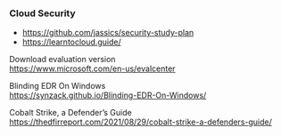 ### Cloud Security

* https://github.com/jassics/security-study-plan
* https://learntocloud.guide/

Download evaluation version <br/>
https://www.microsoft.com/en-us/evalcenter

Blinding EDR On Windows <br/>
https://synzack.github.io/Blinding-EDR-On-Windows/

Cobalt Strike, a Defender’s Guide <br/>
https://thedfirreport.com/2021/08/29/cobalt-strike-a-defenders-guide/

